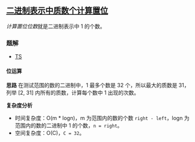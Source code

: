## [二进制表示中质数个计算置位](https://leetcode.cn/problems/prime-number-of-set-bits-in-binary-representation/)
*计算置位位数*就是二进制表示中 1 的个数。

### 题解
+ [TS](../../ts/768/762.ts)

#### 位运算
**思路**
在测试范围的数的二进制中，1 最多个数是 32 个，所以最大的质数是 31，列举 [2, 31] 内所有的质数，计算每个数中 1 出现的次数。

**复杂度分析**
+ 时间复杂度：O(m * logn)，m 为范围内的数的个数 `right - left`，logn 为范围内的数的二进制中 1 的个数，`n = right`。
+ 空间复杂度：O(C)，`C = 32`。
